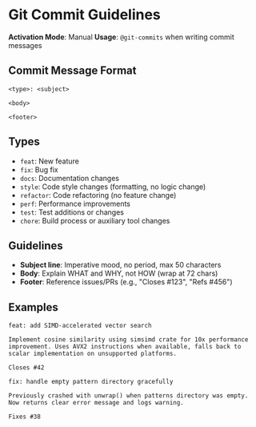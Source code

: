 # Git Commit Guidelines

**Activation Mode**: Manual
**Usage**: `@git-commits` when writing commit messages

## Commit Message Format

```
<type>: <subject>

<body>

<footer>
```

## Types

- `feat`: New feature
- `fix`: Bug fix
- `docs`: Documentation changes
- `style`: Code style changes (formatting, no logic change)
- `refactor`: Code refactoring (no feature change)
- `perf`: Performance improvements
- `test`: Test additions or changes
- `chore`: Build process or auxiliary tool changes

## Guidelines

- **Subject line**: Imperative mood, no period, max 50 characters
- **Body**: Explain WHAT and WHY, not HOW (wrap at 72 chars)
- **Footer**: Reference issues/PRs (e.g., "Closes #123", "Refs #456")

## Examples

```
feat: add SIMD-accelerated vector search

Implement cosine similarity using simsimd crate for 10x performance
improvement. Uses AVX2 instructions when available, falls back to
scalar implementation on unsupported platforms.

Closes #42
```

```
fix: handle empty pattern directory gracefully

Previously crashed with unwrap() when patterns directory was empty.
Now returns clear error message and logs warning.

Fixes #38
```
